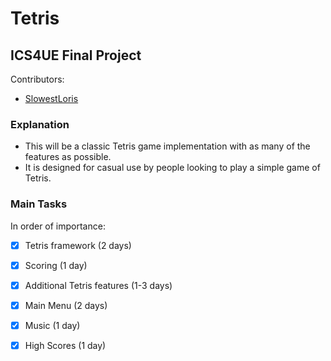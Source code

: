 # Tetris 
## ICS4UE Final Project
Contributors:

* [SlowestLoris](https://github.com/SlowestLoris)

### Explanation

* This will be a classic Tetris game implementation with as many of the features as possible. 
* It is designed for casual use by people looking to play a simple game of Tetris.

### Main Tasks

In order of importance:
- [x] Tetris framework (2 days)
- [x] Scoring (1 day)
- [x] Additional Tetris features (1-3 days)
- [x] Main Menu (2 days)
- [x] Music (1 day)
- [x] High Scores (1 day)



